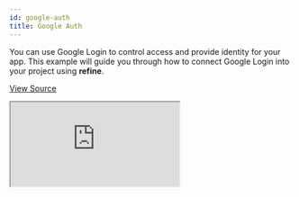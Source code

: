 ```yaml
---
id: google-auth
title: Google Auth
---
```


You can use Google Login to control access and provide identity for your app. This example will guide you through how to connect Google Login into your project using **refine**.

[View Source](https://github.com/pankod/refine/tree/master/examples/authProvider/googleLogin)

<iframe src="https://codesandbox.io/embed/refine-google-login-example-9vwi7?autoresize=1&fontsize=14&theme=dark&view=preview"
    style={{width: "100%", height:"80vh", border: "0px", borderRadius: "8px", overflow:"hidden"}}
    title="refine-google-login-example"
    allow="accelerometer; ambient-light-sensor; camera; encrypted-media; geolocation; gyroscope; hid; microphone; midi; payment; usb; vr; xr-spatial-tracking"
    sandbox="allow-forms allow-modals allow-popups allow-presentation allow-same-origin allow-scripts"
></iframe>